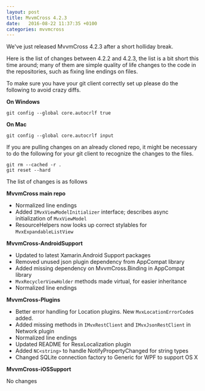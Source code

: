 ```yaml
---
layout: post
title: MvvmCross 4.2.3
date:   2016-08-22 11:37:35 +0100
categories: mvvmcross
---
```


We've just released MvvmCross 4.2.3 after a short holliday break.

Here is the list of changes between 4.2.2 and 4.2.3, the list is a bit short this time around; many of them are simple quality of life changes to the code in the repositories, such as fixing line endings on files.

To make sure you have your git client correctly set up please do the following to avoid crazy diffs.

**On Windows**

```
git config --global core.autocrlf true
```

**On Mac** 
```
git config --global core.autocrlf input
```
If you are pulling changes on an already cloned repo, it might be necessary to do the following for your git client to recognize the changes to the files.
```
git rm --cached -r .
git reset --hard
```

The list of changes is as follows

**MvvmCross main repo** 

- Normalized line endings
- Added `IMvxViewModelInitializer` interface; describes async initialization of `MvxViewModel`
- ResourceHelpers now looks up correct stylables for `MvxExpandableListView`

**MvvmCross-AndroidSupport** 

- Updated to latest Xamarin.Android Support packages
- Removed unused json plugin dependency from AppCompat library
- Added missing dependency on MvvmCross.Binding in AppCompat library
- `MvxRecyclerViewHolder` methods made virtual, for easier inheritance
- Normalized line endings

**MvvmCross-Plugins**

- Better error handling for Location plugins. New `MvxLocationErrorCode`s added.
- Added missing methods in `IMvxRestClient` and `IMvxJsonRestClient` in Network plugin
- Normalized line endings
- Updated README for ResxLocalization plugin
- Added `NC<string>` to handle NotifyPropertyChanged for string types 
- Changed SQLite connection factory to Generic for WPF to support OS X

**MvvmCross-iOSSupport** 

No changes
